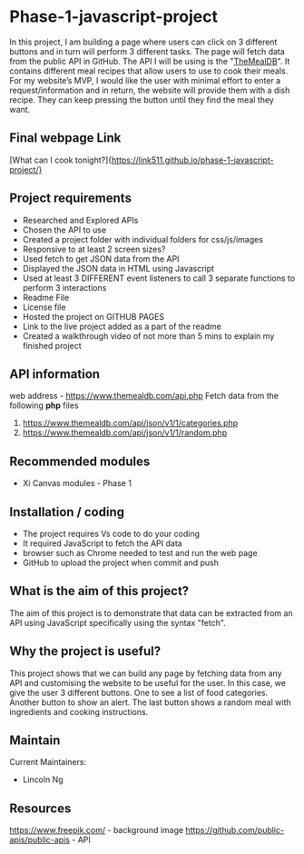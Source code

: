 # Phase-1-javascript-project

In this project, I am building a page where users can click on 3 different buttons and in turn will perform 3 different tasks. The page will fetch data from the public API in GitHub.  The API I will be using is the "[TheMealDB](https://www.themealdb.com/api.php)".  It contains different meal recipes that allow users to use to cook their meals.  For my website’s MVP, I would like the user with minimal effort to enter a request/information and in return, the website will provide them with a dish recipe. They can keep pressing the button until they find the meal they want.


## Final webpage Link

[What can I cook tonight?]{https://link511.github.io/phase-1-javascript-project/}


## Project requirements

- Researched and Explored APIs
- Chosen the API to use
- Created a project folder with individual folders for css/js/images
- Responsive to at least 2 screen sizes?
- Used fetch to get JSON data from the API
- Displayed the JSON data in HTML using Javascript
- Used at least 3 DIFFERENT event listeners to call 3 separate    functions to perform 3 interactions
- Readme File
- License file
- Hosted the project on GITHUB PAGES
- Link to the live project added as a part of the readme
- Created a walkthrough video of not more than 5 mins to explain my    finished project

## API information

web address - https://www.themealdb.com/api.php
Fetch data from the following  **php** files

1. https://www.themealdb.com/api/json/v1/1/categories.php
2. https://www.themealdb.com/api/json/v1/1/random.php

## Recommended modules

-   Xi Canvas modules - Phase 1

## Installation / coding

-   The project requires Vs code to do your coding
-   It required JavaScript to fetch the API data
-   browser such as Chrome needed to test and run the web page
-   GitHub to upload the project when commit and push

## What is the aim of this project?

The aim of this project is to demonstrate that data can be extracted from an API using JavaScript specifically using the syntax "fetch".  

## Why the project is useful?

This project shows that we can build any page by fetching data from any API and customising the website to be useful for the user.  In this case, we give the user 3 different buttons.  One to see a list of food categories.  Another button to show an alert.  The last button shows a random meal with ingredients and cooking instructions.

## Maintain

Current Maintainers:

-   Lincoln Ng

## Resources

https://www.freepik.com/  - background image
https://github.com/public-apis/public-apis - API